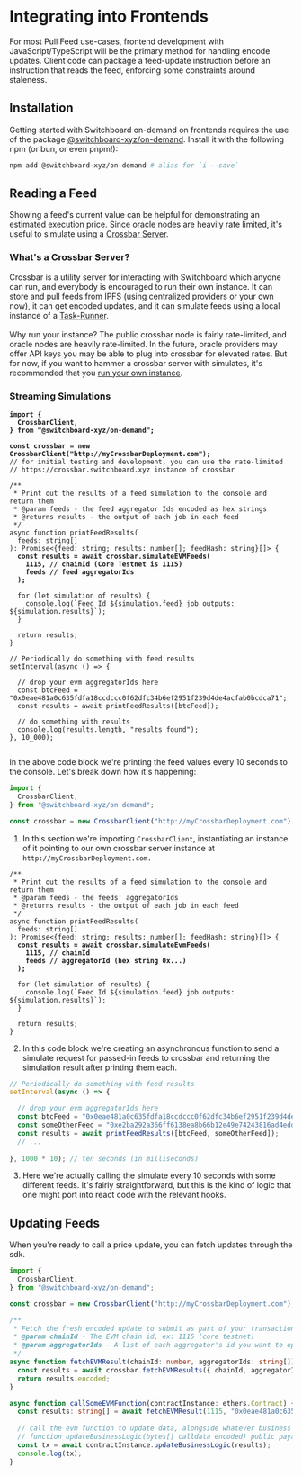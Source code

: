# Integrating into Frontends

For most Pull Feed use-cases, frontend development with JavaScript/TypeScript will be the primary method for handling encode updates. Client code can package a feed-update instruction before an instruction that reads the feed, enforcing some constraints around staleness.&#x20;

## Installation

Getting started with Switchboard on-demand on frontends requires the use of the package [@switchboard-xyz/on-demand](https://www.npmjs.com/package/@switchboard-xyz/on-demand). Install it with the following npm (or bun, or even pnpm!):

```sh
npm add @switchboard-xyz/on-demand # alias for `i --save`
```

## Reading a Feed

Showing a feed's current value can be helpful for demonstrating an estimated execution price. Since oracle nodes are heavily rate limited, it's useful to simulate using a [Crossbar Server](../../running-crossbar/).&#x20;

### What's a Crossbar Server?

Crossbar is a utility server for interacting with Switchboard which anyone can run, and everybody is encouraged to run their own instance. It can store and pull feeds from IPFS (using centralized providers or your own now), it can get encoded updates, and it can simulate feeds using a local instance of a [Task-Runner](../designing-feeds/how-feeds-are-resolved.md). \
\
Why run your instance? The public crossbar node is fairly rate-limited, and oracle nodes are heavily rate-limited. In the future, oracle providers may offer API keys you may be able to plug into crossbar for elevated rates. But for now, if you want to hammer a crossbar server with simulates, it's recommended that you [run your own instance](../../running-crossbar/installation.md).&#x20;

### Streaming Simulations

<pre class="language-typescript"><code class="lang-typescript"><strong>import {
</strong><strong>  CrossbarClient,
</strong><strong>} from "@switchboard-xyz/on-demand";
</strong>
<strong>const crossbar = new CrossbarClient("http://myCrossbarDeployment.com");
</strong>// for initial testing and development, you can use the rate-limited 
// https://crossbar.switchboard.xyz instance of crossbar

/**
 * Print out the results of a feed simulation to the console and return them
 * @param feeds - the feed aggregator Ids encoded as hex strings
 * @returns results - the output of each job in each feed
 */
async function printFeedResults(
  feeds: string[]
): Promise&#x3C;{feed: string; results: number[]; feedHash: string}[]> {
<strong>  const results = await crossbar.simulateEVMFeeds(
</strong><strong>    1115, // chainId (Core Testnet is 1115)
</strong><strong>    feeds // feed aggregatorIds 
</strong><strong>  );
</strong>  
  for (let simulation of results) {
    console.log(`Feed Id ${simulation.feed} job outputs: ${simulation.results}`);
  }
  
  return results;
}

// Periodically do something with feed results
setInterval(async () => {

  // drop your evm aggregatorIds here
  const btcFeed = "0x0eae481a0c635fdfa18ccdccc0f62dfc34b6ef2951f239d4de4acfab0bcdca71";
  const results = await printFeedResults([btcFeed]);
  
  // do something with results
  console.log(results.length, "results found");
}, 10_000);

</code></pre>

In the above code block we're printing the feed values every 10 seconds to the console. Let's break down how it's happening:

```typescript
import {
  CrossbarClient,
} from "@switchboard-xyz/on-demand";

const crossbar = new CrossbarClient("http://myCrossbarDeployment.com");
```

1. In this section we're importing `CrossbarClient`, instantiating an instance of it pointing to our own crossbar server instance at `http://myCrossbarDeployment.com.`&#x20;

<pre class="language-typescript"><code class="lang-typescript">/**
 * Print out the results of a feed simulation to the console and return them
 * @param feeds - the feeds' aggregatorIds
 * @returns results - the output of each job in each feed
 */
async function printFeedResults(
  feeds: string[]
): Promise&#x3C;{feed: string; results: number[]; feedHash: string}[]> {
<strong>  const results = await crossbar.simulateEvmFeeds(
</strong><strong>    1115, // chainId 
</strong><strong>    feeds // aggregatorId (hex string 0x...)
</strong><strong>  );
</strong>  
  for (let simulation of results) {
    console.log(`Feed Id ${simulation.feed} job outputs: ${simulation.results}`);
  }
  
  return results;
}
</code></pre>

2. In this code block we're creating an asynchronous function to send a simulate request for passed-in feeds to crossbar and returning the simulation result after printing them each.&#x20;

```typescript
// Periodically do something with feed results
setInterval(async () => {

  // drop your evm aggregatorIds here
  const btcFeed = "0x0eae481a0c635fdfa18ccdccc0f62dfc34b6ef2951f239d4de4acfab0bcdca71";
  const someOtherFeed = "0xe2ba292a366ff6138ea8b66b12e49e74243816ad4edd333884acedcd0e0c2e9d";
  const results = await printFeedResults([btcFeed, someOtherFeed]);
  // ...
  
}, 1000 * 10); // ten seconds (in milliseconds)
```

3. Here we're actually calling the simulate every 10 seconds with some different feeds. It's fairly straightforward, but this is the kind of logic that one might port into react code with the relevant hooks.&#x20;

## Updating Feeds

When you're ready to call a price update, you can fetch updates through the sdk.&#x20;

```typescript
import {
  CrossbarClient,
} from "@switchboard-xyz/on-demand";

const crossbar = new CrossbarClient("http://myCrossbarDeployment.com");

/**
 * Fetch the fresh encoded update to submit as part of your transaction
 * @param chainId - The EVM chain id, ex: 1115 (core testnet)
 * @param aggregatorIds - A list of each aggregator's id you want to update in this tx
 */
async function fetchEVMResult(chainId: number, aggregatorIds: string[]): Promise<string[]> {
  const results = await crossbar.fetchEVMResults({ chainId, aggregatorIds });
  return results.encoded;
}

async function callSomeEVMFunction(contractInstance: ethers.Contract) {
  const results: string[] = await fetchEVMResult(1115, "0x0eae481a0c635fdfa18ccdccc0f62dfc34b6ef2951f239d4de4acfab0bcdca71");
  
  // call the evm function to update data, alongside whatever business logic uses the data
  // function updateBusinessLogic(bytes[] calldata encoded) public payable;
  const tx = await contractInstance.updateBusinessLogic(results);
  console.log(tx);
}

```

